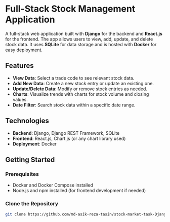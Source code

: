 # Full-Stack Stock Management Application

A full-stack web application built with **Django** for the backend and **React.js** for the frontend. The app allows users to view, add, update, and delete stock data. It uses **SQLite** for data storage and is hosted with **Docker** for easy deployment.

## Features
- **View Data**: Select a trade code to see relevant stock data.  
- **Add New Data**: Create a new stock entry or update an existing one.  
- **Update/Delete Data**: Modify or remove stock entries as needed.  
- **Charts**: Visualize trends with charts for stock volume and closing values.  
- **Date Filter**: Search stock data within a specific date range.

## Technologies
- **Backend**: Django, Django REST Framework, SQLite  
- **Frontend**: React.js, Chart.js (or any chart library used)  
- **Deployment**: Docker  

## Getting Started

### Prerequisites
- Docker and Docker Compose installed
- Node.js and npm installed (for frontend development if needed)

### Clone the Repository
```bash
git clone https://github.com/md-asik-reza-tasin/stock-market-task-Django.git
